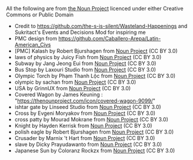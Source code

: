 All the following are from [the Noun Project](https://thenounproject.com) licenced under either Creative Commons or Public Domain

* Credit to https://github.com/the-s-is-silent/Wasteland-Happenings and Sukritact's Events and Decisions Mod for inspiring me
* PMC design from https://github.com/Caballero-Arepa/Latin-American_Civs
* [PMC] Kalash by Robert Bjurshagen from <a href="https://thenounproject.com/browse/icons/term/kalash/" target="_blank" title="Kalash Icons">Noun Project</a> (CC BY 3.0)
* laws of physics by Juicy Fish from <a href="https://thenounproject.com/browse/icons/term/laws-of-physics/" target="_blank" title="laws of physics Icons">Noun Project</a> (CC BY 3.0)
* Subway by Jang Jeong Eui from <a href="https://thenounproject.com/browse/icons/term/subway/" target="_blank" title="Subway Icons">Noun Project</a> (CC BY 3.0)
* Bus Stop by Laxouri Studio from <a href="https://thenounproject.com/browse/icons/term/bus-stop/" target="_blank" title="Bus Stop Icons">Noun Project</a> (CC BY 3.0)
* Olympic Torch by Phạm Thanh Lộc from <a href="https://thenounproject.com/browse/icons/term/olympic-torch/" target="_blank" title="Olympic Torch Icons">Noun Project</a> (CC BY 3.0)
* olympic by sachan from <a href="https://thenounproject.com/browse/icons/term/olympic/" target="_blank" title="olympic Icons">Noun Project</a> (CC BY 3.0)
* USA by GrinnUX from <a href="https://thenounproject.com/browse/icons/term/usa/" target="_blank" title="USA Icons">Noun Project</a> (CC BY 3.0)
* Covered Wagon by James Keuning : "https://thenounproject.com/icon/covered-wagon-9099/"
* ishtar gate by Linseed Studio from <a href="https://thenounproject.com/browse/icons/term/ishtar-gate/" target="_blank" title="ishtar gate Icons">Noun Project</a> (CC BY 3.0)
* Cross by Evgeni Moryakov from <a href="https://thenounproject.com/browse/icons/term/cross/" target="_blank" title="Cross Icons">Noun Project</a> (CC BY 3.0)
* cross patty by Mourad Mokrane from <a href="https://thenounproject.com/browse/icons/term/cross-patty/" target="_blank" title="cross patty Icons">Noun Project</a> (CC BY 3.0)
* Knight by Hayden Kerrisk from <a href="https://thenounproject.com/browse/icons/term/knight/" target="_blank" title="Knight Icons">Noun Project</a> (CC BY 3.0)
* polish eagle by Robert Bjurshagen from <a href="https://thenounproject.com/browse/icons/term/polish-eagle/" target="_blank" title="polish eagle Icons">Noun Project</a> (CC BY 3.0)
* Crusader by Marnix 't Hart from <a href="https://thenounproject.com/browse/icons/term/crusader/" target="_blank" title="Crusader Icons">Noun Project</a> (CC BY 3.0)
* slave by Dicky Prayudawanto from <a href="https://thenounproject.com/browse/icons/term/slave/" target="_blank" title="slave Icons">Noun Project</a> (CC BY 3.0)
* Japanese Sun by Coloranz Rockzx from <a href="https://thenounproject.com/browse/icons/term/japanese-sun/" target="_blank" title="Japanese Sun Icons">Noun Project</a> (CC BY 3.0)
